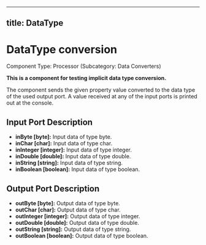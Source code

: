  

---
title: DataType
---

# DataType conversion

Component Type: Processor (Subcategory: Data Converters)

**This is a component for testing implicit data type conversion.**

The component sends the given property value converted to the data type of the used output port. A value received at any of the input ports is printed out at the console.

## Input Port Description

*   **inByte \[byte\]:** Input data of type byte.
*   **inChar \[char\]:** Input data of type char.
*   **inInteger \[integer\]:** Input data of type integer.
*   **inDouble \[double\]:** Input data of type double.
*   **inString \[string\]:** Input data of type string.
*   **inBoolean \[boolean\]:** Input data of type boolean.

## Output Port Description

*   **outByte \[byte\]:** Output data of type byte.
*   **outChar \[char\]:** Output data of type char.
*   **outInteger \[integer\]:** Output data of type integer.
*   **outDouble \[double\]:** Output data of type double.
*   **outString \[string\]:** Output data of type string.
*   **outBoolean \[boolean\]:** Output data of type boolean.